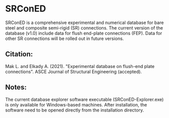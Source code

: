 # SRConED
SRConED is a comprehensive experimental and numerical database for bare steel and composite semi-rigid (SR) connections. The current version of the database (v1.0) include data for flush end-plate connections (FEP). Data for other SR connections will be rolled out in future versions.

Citation:
-----------
Mak L. and Elkady A. (2021). "Experimental database on flush-end plate connections". ASCE Journal of Structural Engineering (accepted).

Notes:
-----------
The current database explorer software executable (SRConED-Explorer.exe) is only available for Windows-based machines. After installation, the software need to be opened directly from the installation directory.
